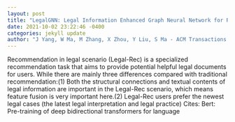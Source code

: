 ```yaml
--- 
layout: post 
title: "LegalGNN: Legal Information Enhanced Graph Neural Network for Recommendation" 
date: 2021-10-02 23:22:46 -0400 
categories: jekyll update 
author: "J Yang, W Ma, M Zhang, X Zhou, Y Liu, S Ma - ACM Transactions on Information , 2021" 
--- 
```

Recommendation in legal scenario (Legal-Rec) is a specialized recommendation task that aims to provide potential helpful legal documents for users. While there are mainly three differences compared with traditional recommendation:(1) Both the structural connections and textual contents of legal information are important in the Legal-Rec scenario, which means feature fusion is very important here.(2) Legal-Rec users prefer the newest legal cases (the latest legal interpretation and legal practice) Cites: Bert: Pre-training of deep bidirectional transformers for language